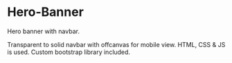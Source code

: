 # Hero-Banner

Hero banner with navbar.

Transparent to solid navbar with offcanvas for mobile view.
HTML, CSS & JS is used.
Custom bootstrap library included.
